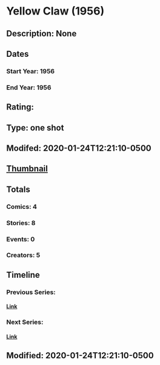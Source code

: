 # Yellow Claw (1956)
## Description: None
## Dates
### Start Year: 1956
### End Year: 1956
## Rating: 
## Type: one shot
## Modifed: 2020-01-24T12:21:10-0500
## [Thumbnail](http://i.annihil.us/u/prod/marvel/i/mg/b/40/image_not_available.jpg)
## Totals
### Comics: 4
### Stories: 8
### Events: 0
### Creators: 5
## Timeline
### Previous Series: 
#### [Link]()
### Next Series: 
#### [Link]()
## Modified: 2020-01-24T12:21:10-0500